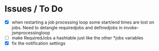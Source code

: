 # Issues / To Do

- [x] when restarting a job processing loop some start/end times are lost on jobs.  Need to detangle requiredjobs and definedjobs in invoke-jsmprocessingloop
- [ ] make RequiredJobs a hashtable just like the other *jobs variables
- [x] fix the notification settings